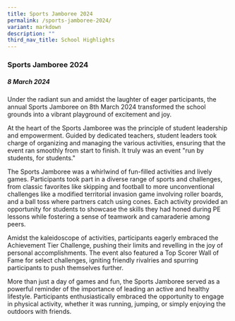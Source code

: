 ```yaml
---
title: Sports Jamboree 2024
permalink: /sports-jamboree-2024/
variant: markdown
description: ""
third_nav_title: School Highlights
---
```

### Sports Jamboree 2024

##### 8 March 2024

Under the radiant sun and amidst the laughter of eager participants, the annual Sports Jamboree on 8th March 2024 transformed the school grounds into a vibrant playground of excitement and joy.

At the heart of the Sports Jamboree was the principle of student leadership and empowerment. Guided by dedicated teachers, student leaders took charge of organizing and managing the various activities, ensuring that the event ran smoothly from start to finish. It truly was an event "run by students, for students."

The Sports Jamboree was a whirlwind of fun-filled activities and lively games. Participants took part in a diverse range of sports and challenges, from classic favorites like skipping and football to more unconventional challenges like a modified territorial invasion game involving roller boards, and a ball toss where partners catch using cones. Each activity provided an opportunity for students to showcase the skills they had honed during PE lessons while fostering a sense of teamwork and camaraderie among peers.

Amidst the kaleidoscope of activities, participants eagerly embraced the Achievement Tier Challenge, pushing their limits and revelling in the joy of personal accomplishments. The event also featured a Top Scorer Wall of Fame for select challenges, igniting friendly rivalries and spurring participants to push themselves further. 

More than just a day of games and fun, the Sports Jamboree served as a powerful reminder of the importance of leading an active and healthy lifestyle. Participants enthusiastically embraced the opportunity to engage in physical activity, whether it was running, jumping, or simply enjoying the outdoors with friends. 